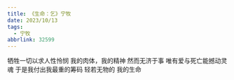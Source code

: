 ```yaml
---
title: 《生命：乞》宁牧
date: 2023/10/13
tags:
  - 宁牧
abbrlink: 32599
---
```

牺牲一切以求人性怜悯
我的肉体，我的精神
然而无济于事
唯有爱与死亡能撼动灵魂
于是我付出我最重的筹码
轻若无物的
我的生命
